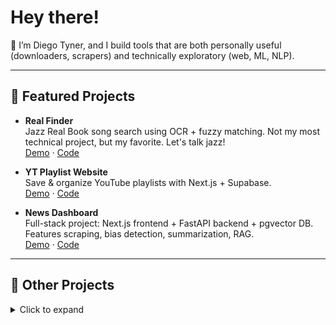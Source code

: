 # Hey there!

👋 I’m Diego Tyner, and I build tools that are both personally useful (downloaders, scrapers) and technically exploratory (web, ML, NLP).

---

## 🚀 Featured Projects

- **Real Finder**  
  Jazz Real Book song search using OCR + fuzzy matching. Not my most technical project, but my favorite. Let's talk jazz!  
  [Demo](https://real-finder.vercel.app/) · [Code](https://github.com/diegotyner/Real-Finder)

- **YT Playlist Website**  
  Save & organize YouTube playlists with Next.js + Supabase.  
  [Demo](https://yt-playlist-website.vercel.app/) · [Code](https://github.com/diegotyner/YT-Playlist-Website)

- **News Dashboard**  
  Full-stack project: Next.js frontend + FastAPI backend + pgvector DB. Features scraping, bias detection, summarization, RAG.  
  [Demo](https://www.youtube.com/watch?v=KnU6oNDmrB8) · [Code](https://github.com/Lingotech-Davis/NewsDashboard)

---

## 📂 Other Projects

<details>
  <summary>Click to expand</summary>

- Canvas Resource Semantic Search — scrape + embed + search course files. [Code](https://github.com/diegotyner/CanvasResourceSemanticSearch)
- Deep Learning Repo — MLP, CNN, RNN, GNN models. [Code](https://github.com/bkhli/ecs189g-ML)
- Hudl Downloader — save streamed Hudl data. [Code](https://github.com/diegotyner/Hudl_Downloader)
- Libby Downloader — Chrome extension for audiobook streams. [Code](https://github.com/diegotyner/LibbyDownloader)
- OCR Text Extractor — wrapper for OCR.space API. [Code](https://github.com/diegotyner/handwriting-wrapper)
- Obsidian Vault Deployment — forked Quartz. [Code](https://github.com/diegotyner/Vault-Deployment)
- NBA Playoffs Search Website — search YT games. [Code](https://github.com/diegotyner/PublicBasketballWebsite)

</details>
